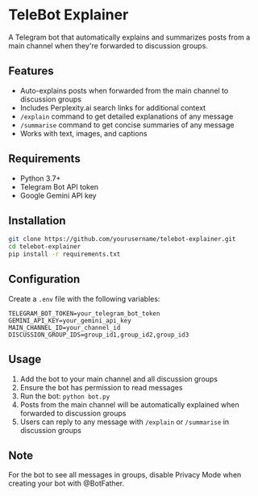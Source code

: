 # TeleBot Explainer

A Telegram bot that automatically explains and summarizes posts from a main channel when they're forwarded to discussion groups.

## Features

- Auto-explains posts when forwarded from the main channel to discussion groups
- Includes Perplexity.ai search links for additional context
- `/explain` command to get detailed explanations of any message
- `/summarise` command to get concise summaries of any message
- Works with text, images, and captions

## Requirements

- Python 3.7+
- Telegram Bot API token
- Google Gemini API key

## Installation

```bash
git clone https://github.com/yourusername/telebot-explainer.git
cd telebot-explainer
pip install -r requirements.txt
```

## Configuration

Create a `.env` file with the following variables:

```
TELEGRAM_BOT_TOKEN=your_telegram_bot_token
GEMINI_API_KEY=your_gemini_api_key
MAIN_CHANNEL_ID=your_channel_id
DISCUSSION_GROUP_IDS=group_id1,group_id2,group_id3
```

## Usage

1. Add the bot to your main channel and all discussion groups
2. Ensure the bot has permission to read messages
3. Run the bot: `python bot.py`
4. Posts from the main channel will be automatically explained when forwarded to discussion groups
5. Users can reply to any message with `/explain` or `/summarise` in discussion groups

## Note

For the bot to see all messages in groups, disable Privacy Mode when creating your bot with @BotFather. 